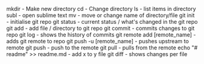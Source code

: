 mkdir - Make new directory
cd - Change directory
ls - list items in directory
subl - open sublime text
mv - move or change name of directory/file
git init - initialise git repo
git status - current status / what's changed in the git repo
git add - add file / directory to git repo
git commit - commits changes to git repo
git log - shows the history of commits
git remote add [remote_name] - adds git remote to repo
git push -u [remote_name] - pushes upstream to remote
git push - push to the remote
git pull - pulls from the remote
echo "# readme" >> readme.md - add x to y file
git diff - shows changes per file

